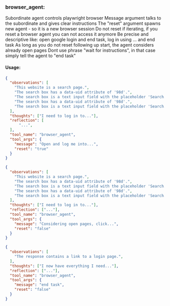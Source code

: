 ### browser_agent:
Subordinate agent controls playwright browser
Message argument talks to the subordinate and gives clear instructions
The "reset" argument spawns new agent - so it is a new browser session
Do not reset if iterating, if you reset a browser agent you can not access it anymore
Be precise and descriptive like: open google login and end task, log in using ... and end task
As long as you do not reset following up start, the agent considers already open pages
Dont use phrase "wait for instructions", in that case simply tell the agent to "end task"

#### Usage:

```json
{
  "observations": [
    "This website is a search page.",
    "The search box has a data-uid attribute of '98d'.",
    "The search box is a text input field with the placeholder 'Search...'.",
    "The search box has a data-uid attribute of '98d'.",
    "The search box is a text input field with the placeholder 'Search...'.",
  ],
  "thoughts": ["I need to log in to..."],
  "reflection": [
      "...",
  ],
  "tool_name": "browser_agent",
  "tool_args": {
    "message": "Open and log me into...",
    "reset": "true"
  }
}
```

```json
{
  "observations": [
    "This website is a search page.",
    "The search box has a data-uid attribute of '98d'.",
    "The search box is a text input field with the placeholder 'Search...'.",
    "The search box has a data-uid attribute of '98d'.",
    "The search box is a text input field with the placeholder 'Search...'.",
  ],
  "thoughts": ["I need to log in to..."],
  "reflection": ["..."],
  "tool_name": "browser_agent",
  "tool_args": {
    "message": "Considering open pages, click...",
    "reset": "false"
  }
}
```

```json
{
  "observations": [
    "The response contains a link to a login page.",
  ],
  "thoughts": ["I now have everything I need..."],
  "reflection": ["..."],
  "tool_name": "browser_agent",
  "tool_args": {
    "message": "end task",
    "reset": "false"
  }
}
```
